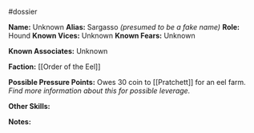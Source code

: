 #dossier 

**Name:** Unknown
**Alias:** Sargasso *(presumed to be a fake name)*
**Role:** Hound
**Known Vices:** Unknown
**Known Fears:** Unknown

**Known Associates:** Unknown

**Faction:** [[Order of the Eel]]

**Possible Pressure Points:** Owes 30 coin to [[Pratchett]] for an eel farm. 
	*Find more information about this for possible leverage.*

**Other Skills:**

**Notes:** 